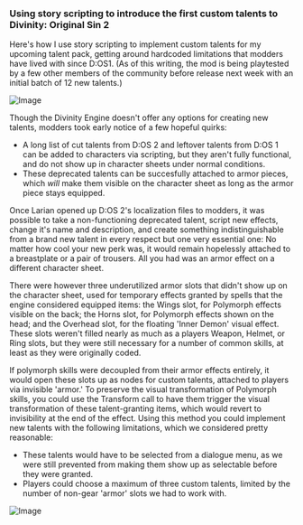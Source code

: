 

### Using story scripting to introduce the first custom talents to Divinity: Original Sin 2

Here's how I use story scripting to implement custom talents for my upcoming talent pack, getting around hardcoded limitations that modders have lived with since D:OS1. (As of this writing, the mod is being playtested by a few other members of the community before release next week with an initial batch of 12 new talents.)

![Image](https://i.imgur.com/qgeJl1t.jpg)

Though the Divinity Engine doesn't offer any options for creating new talents, modders took early notice of a few hopeful quirks:

 * A long list of cut talents from D:OS 2 and leftover talents from D:OS 1 can be added to characters via scripting, but they aren't fully functional, and do not show up in character sheets under normal conditions.
 * These deprecated talents can be succesfully attached to armor pieces, which _will_ make them visible on the character sheet as long as the armor piece stays equipped.

Once Larian opened up D:OS 2's localization files to modders, it was possible to take a non-functioning deprecated talent, script new effects, change it's name and description, and create something indistinguishable from a brand new talent in every respect but one very essential one: No matter how cool your new perk was, it would remain hopelessly attached to a breastplate or a pair of trousers. All you had was an armor effect on a different character sheet.

There were however three underutilized armor slots that didn't show up on the character sheet, used for temporary effects granted by spells that the engine considered equipped items: the Wings slot, for Polymorph effects visible on the back; the Horns slot, for Polymorph effects shown on the head; and the Overhead slot, for the floating 'Inner Demon' visual effect. These slots weren't filled nearly as much as a players Weapon, Helmet, or Ring slots, but they were still necessary for a number of common skills, at least as they were originally coded.

If polymorph skills were decoupled from their armor effects entirely, it would open these slots up as nodes for custom talents, attached to players via invisible 'armor.' To preserve the visual transformation of Polymorph skills, you could use the Transform call to have them trigger the visual transformation of these talent-granting items, which would revert to invisibility at the end of the effect. Using this method you could implement new talents with the following limitations, which we considered pretty reasonable:

 * These talents would have to be selected from a dialogue menu, as we were still prevented from making them show up as selectable before they were granted.
 * Players could choose a maximum of three custom talents, limited by the number of non-gear 'armor' slots we had to work with.
 
![Image](https://i.imgur.com/miAt51k.jpg)
